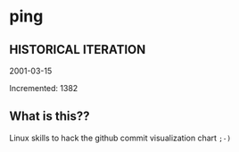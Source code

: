 # ping

## HISTORICAL ITERATION
2001-03-15

Incremented: 1382

## What is this?? 
Linux skills to hack the github commit visualization chart `;-)`
